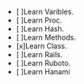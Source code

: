 - [ ]Learn Varibles.
- [ ]Learn Proc.
- [ ]Learn Hash.
- [ ]Learn Methods.
- [x]Learn Class.
- [ ]Learn Rails.
- [ ]Learn Ruboto.
- [ ]Learn Hanami
